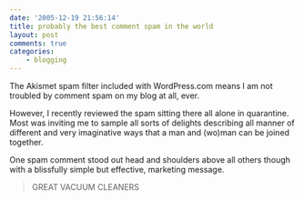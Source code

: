 ```yaml
---
date: '2005-12-19 21:56:14'
title: probably the best comment spam in the world
layout: post
comments: true
categories:
    - blogging
---
```

The Akismet spam filter included with WordPress.com means I am not
troubled by comment spam on my blog at all, ever.

However, I recently reviewed the spam sitting there all alone in
quarantine. Most was inviting me to sample all sorts of delights
describing all manner of different and very imaginative ways that a man
and (wo)man can be joined together.

One spam comment stood out head and shoulders above all others though
with a blissfully simple but effective, marketing message.
> GREAT VACUUM CLEANERS
